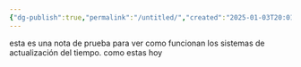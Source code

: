 ```yaml
---
{"dg-publish":true,"permalink":"/untitled/","created":"2025-01-03T20:01","updated":"Jan Fr, 2025 8:23 pm"}
---
```


esta es una nota de prueba para ver como funcionan los sistemas de actualización del tiempo.
como estas hoy
